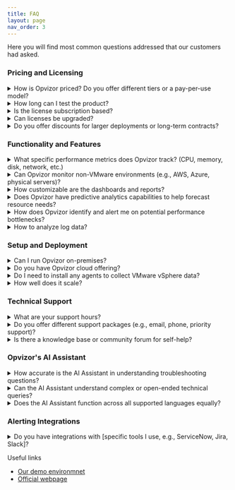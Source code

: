 ```yaml
---
title: FAQ
layout: page
nav_order: 3
---
```


Here you will find most common questions addressed that our customers had asked.

### Pricing and Licensing

<details>
<summary>How is Opvizor priced? Do you offer different tiers or a pay-per-use model?</summary>

Opvizor offers multiple subscriptions based on what exactly you need.

<p>More you can find here on <a href="https://opvizor.com/pricing">Opvizor's website</a></p>
</details>

<details>
<summary>How long can I test the product?</summary>

Opvizor comes with a 30-day trial that includes all features. Please contact our sales team if you need to expand the trial.

<p>More you can find here on <a href="https://opvizor.com/pricing">Opvizor's website</a></p>
</details>

<details>
<summary>Is the license subscription based?</summary>

Yes, Opvizor is subscription-based licensed for the base licenses and the extensions.

<p>More you can find here on <a href="https://opvizor.com/pricing">Opvizor's website</a></p>
</details>

<details>
<summary>Can licenses be upgraded?</summary>

Yes, licenses can be upgraded at any time and the license costs will be charged pro-rata.

<p>More you can find here on <a href="https://opvizor.com/pricing">Opvizor's website</a></p>
</details>

<details>
<summary>Do you offer discounts for larger deployments or long-term contracts?</summary>

Discounts are available on both - larger deployments as well as for long-term contracts.

<p>More you can find here on <a href="https://opvizor.com/pricing">Opvizor's website</a></p>
</details>

### Functionality and Features

<details>
<summary>What specific performance metrics does Opvizor track? (CPU, memory, disk, network, etc.)</summary>

Opvizor supports variety of metrics across all important layers of the performance and capacity stacks.

<p>More you can find here on <a href="https://opvizor.com/product">Opvizor's website</a></p>
</details>

<details>
<summary>Can Opvizor monitor non-VMware environments (e.g., AWS, Azure, physical servers)?</summary>

While Opvizor's main focus is to cover VMware environments it also supports other virtualization platforms like Proxmox and Oracle libvirt as well as AWS and other cloud services. Physical servers and other virtual machines are also covered.

<p>More you can find here on <a href="https://opvizor.com/product">Opvizor's website</a></p>
</details>

<details>
<summary>How customizable are the dashboards and reports?</summary>

Dashboards can be easily adjusted up to each and every specific panel. New panels for additional metrics can be added within a minutes. We are always happy to ship additional custom dashboards for your needs.

<p>More you can find here on <a href="https://opvizor.com/product">Opvizor's website</a></p>
</details>

<details>
<summary>Does Opvizor have predictive analytics capabilities to help forecast resource needs?</summary>

Opvizor includes a set of capacity planning dashboards allowing you to plan your infrastructure proactively up a head.

<p>More you can find here on <a href="https://opvizor.com/product">Opvizor's website</a></p>
</details>

<details>
<summary>How does Opvizor identify and alert me on potential performance bottlenecks?</summary>

<p>Many panels are equipped with a pre-configured alerts and thresholds so you get notified immediately once the thesholds are reached. Additional alerts can be configured easily as well.</p>

<p>More you can find here on <a href="https://opvizor.com/product">Opvizor's website</a></p>
</details>

<details>
<summary>How to analyze log data?</summary>

<p>Opvizor supports the Syslog protocol and you can simply configure the ESXi hosts, the vCSA appliance and many other systems to send data to the virtual appliance.</p>

<p>More you can find here on <a href="https://opvizor.com/product">Opvizor's website</a></p>
</details>


### Setup and Deployment

<details>
<summary>Can I run Opvizor on-premises?</summary>

<p>Yes, Opvizor runs without any internet connectivity.</p>

<p>Opvizor is available as a virtual appliance that you can import into your VMware vSphere environment. Patches can be downloaded from our customer portal and installed without any internet access.</p>

<p>More you can find here on <a href="https://opvizor.com/product">Opvizor's website</a></p>
</details>

<details>
<summary>Do you have Opvizor cloud offering?</summary>

<p>Yes, we offer Opvizor in cloud so you wouldn't have to worry about data storange, retention, etc.</p>

<p>More you can find here on <a href="https://cloud.opvizor.com/#/">Opvizor's website</a></p>
</details>

<details>
<summary>Do I need to install any agents to collect VMware vSphere data?</summary>

Many integrations work without installing an agent:
<ul>
    <li>VMware vSphere</li>
    <li>NetApp</li>
    <li>Microsoft SQL</li>
    <li>Oracle</li>
    <li>PostgreSQL</li>
    <li>Dell PowerMax</li>
    <li>Cisco UCS</li>
    <li>Cisco Switches</li>
    <li>Brocade Switches</li>
</ul>

<p>Agents are required for Operating System data and some applications.</p>


<p>More you can find here on <a href="https://opvizor.com/product">Opvizor's website</a></p>
</details>

<details>
<summary>How well does it scale?</summary>

Opvizor has been developed with scalability and efficiency in mind. Most deployments consist of a single virtual appliance that can consume all metrics, logs and configuration data. When exceeding 100 ESXi hosts and 1500 VMs, we recommend a split into 2 virtual appliances.  In any case, you see all data within the dashboards.

<p>More you can find here on <a href="https://opvizor.com/product">Opvizor's website</a></p>
</details>

### Technical Support

<details>
<summary>What are your support hours?</summary>

Normally we work in CET time zone however we are flexible and can adjust based on your convenience.

<p>More you can find here on <a href="https://opvizor.com/product">Opvizor's website</a></p>
</details>

<details>
<summary>Do you offer different support packages (e.g., email, phone, priority support)?</summary>

We threat all our customers equally and with priority. We are always happy to schedule a web/video session with a customer to better understand their issue that can eventually become an improvement in our product.

<p>More you can find here on <a href="https://opvizor.com/product">Opvizor's website</a></p>
</details>

<details>
<summary>Is there a knowledge base or community forum for self-help?</summary>

Currently you can head to https://codenotary.freshdesk.com/support/home for tutorials covering different Opvizor areas.

<p>More you can find here on <a href="https://opvizor.com/product">Opvizor's website</a></p>
</details>

### Opvizor's AI Assistant

<details>
<summary>How accurate is the AI Assistant in understanding troubleshooting questions?</summary>

Opvizor's AI assistant is always context aware. You can chat with any specific panel and the assistant will communicate back the answer taking into account the data available specifically on that panel.

<p>More you can find here on <a href="https://opvizor.com/product">Opvizor's website</a></p>
</details>

<details>
<summary>Can the AI Assistant understand complex or open-ended technical queries?</summary>

Definitely the assistant understands normal human being language, even if the question is with a more complex structure.

<p>More you can find here on <a href="https://opvizor.com/product">Opvizor's website</a></p>
</details>

<details>
<summary>Does the AI Assistant function across all supported languages equally?</summary>

While we currently officially support English we encourage you to try any language. It should still handle it however the quality may be degraded. But please do let us know how it goes so we can improve.

<p>More you can find here on <a href="https://opvizor.com/product">Opvizor's website</a></p>
</details>

### Alerting Integrations

<details>
<summary>Do you have integrations with [specific tools I use, e.g., ServiceNow, Jira, Slack]?</summary>

We use Grafana as the main interface for the user experience in Opvizor. The built-in alerting features have plenty of alerting integrations available starting from email up to instant messengers like Slack and Discord for example. 

<p>More you can find here on <a href="https://opvizor.com/product">Opvizor's website</a></p>
</details>

Useful links

- [Our demo environmnet](https://demoml.codenotary.io/)
- [Official webpage](https://opvizor.com)
